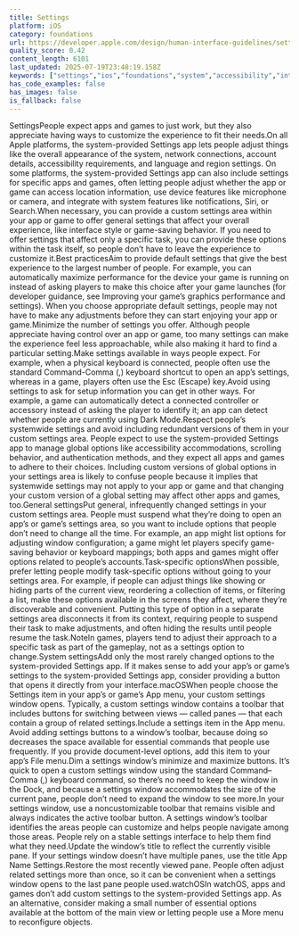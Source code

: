 ```yaml
---
title: Settings
platform: iOS
category: foundations
url: https://developer.apple.com/design/human-interface-guidelines/settings
quality_score: 0.42
content_length: 6101
last_updated: 2025-07-19T23:48:19.158Z
keywords: ["settings","ios","foundations","system","accessibility","interface","buttons"]
has_code_examples: false
has_images: false
is_fallback: false
---
```


SettingsPeople expect apps and games to just work, but they also appreciate having ways to customize the experience to fit their needs.On all Apple platforms, the system-provided Settings app lets people adjust things like the overall appearance of the system, network connections, account details, accessibility requirements, and language and region settings. On some platforms, the system-provided Settings app can also include settings for specific apps and games, often letting people adjust whether the app or game can access location information, use device features like microphone or camera, and integrate with system features like notifications, Siri, or Search.When necessary, you can provide a custom settings area within your app or game to offer general settings that affect your overall experience, like interface style or game-saving behavior. If you need to offer settings that affect only a specific task, you can provide these options within the task itself, so people don’t have to leave the experience to customize it.Best practicesAim to provide default settings that give the best experience to the largest number of people. For example, you can automatically maximize performance for the device your game is running on instead of asking players to make this choice after your game launches (for developer guidance, see Improving your game’s graphics performance and settings). When you choose appropriate default settings, people may not have to make any adjustments before they can start enjoying your app or game.Minimize the number of settings you offer. Although people appreciate having control over an app or game, too many settings can make the experience feel less approachable, while also making it hard to find a particular setting.Make settings available in ways people expect. For example, when a physical keyboard is connected, people often use the standard Command-Comma (,) keyboard shortcut to open an app’s settings, whereas in a game, players often use the Esc (Escape) key.Avoid using settings to ask for setup information you can get in other ways. For example, a game can automatically detect a connected controller or accessory instead of asking the player to identify it; an app can detect whether people are currently using Dark Mode.Respect people’s systemwide settings and avoid including redundant versions of them in your custom settings area. People expect to use the system-provided Settings app to manage global options like accessibility accommodations, scrolling behavior, and authentication methods, and they expect all apps and games to adhere to their choices. Including custom versions of global options in your settings area is likely to confuse people because it implies that systemwide settings may not apply to your app or game and that changing your custom version of a global setting may affect other apps and games, too.General settingsPut general, infrequently changed settings in your custom settings area. People must suspend what they’re doing to open an app’s or game’s settings area, so you want to include options that people don’t need to change all the time. For example, an app might list options for adjusting window configuration; a game might let players specify game-saving behavior or keyboard mappings; both apps and games might offer options related to people’s accounts.Task-specific optionsWhen possible, prefer letting people modify task-specific options without going to your settings area. For example, if people can adjust things like showing or hiding parts of the current view, reordering a collection of items, or filtering a list, make these options available in the screens they affect, where they’re discoverable and convenient. Putting this type of option in a separate settings area disconnects it from its context, requiring people to suspend their task to make adjustments, and often hiding the results until people resume the task.NoteIn games, players tend to adjust their approach to a specific task as part of the gameplay, not as a settings option to change.System settingsAdd only the most rarely changed options to the system-provided Settings app. If it makes sense to add your app’s or game’s settings to the system-provided Settings app, consider providing a button that opens it directly from your interface.macOSWhen people choose the Settings item in your app’s or game’s App menu, your custom settings window opens. Typically, a custom settings window contains a toolbar that includes buttons for switching between views — called panes — that each contain a group of related settings.Include a settings item in the App menu. Avoid adding settings buttons to a window’s toolbar, because doing so decreases the space available for essential commands that people use frequently. If you provide document-level options, add this item to your app’s File menu.Dim a settings window’s minimize and maximize buttons. It’s quick to open a custom settings window using the standard Command–Comma (,) keyboard command, so there’s no need to keep the window in the Dock, and because a settings window accommodates the size of the current pane, people don’t need to expand the window to see more.In your settings window, use a noncustomizable toolbar that remains visible and always indicates the active toolbar button. A settings window’s toolbar identifies the areas people can customize and helps people navigate among those areas. People rely on a stable settings interface to help them find what they need.Update the window’s title to reflect the currently visible pane. If your settings window doesn’t have multiple panes, use the title App Name Settings.Restore the most recently viewed pane. People often adjust related settings more than once, so it can be convenient when a settings window opens to the last pane people used.watchOSIn watchOS, apps and games don’t add custom settings to the system-provided Settings app. As an alternative, consider making a small number of essential options available at the bottom of the main view or letting people use a More menu to reconfigure objects.